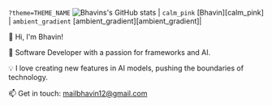 `?theme=THEME_NAME`
![Bhavins's GitHub stats](https://github-readme-stats.vercel.app/api?username=anuraghazra&theme=dark&show_icons=true)
 | `calm_pink` [Bhavin][calm_pink] | `ambient_gradient` [ambient_gradient][ambient_gradient]|

👋 Hi, I'm Bhavin!

🚀 Software Developer with a passion for frameworks and AI.

💡 I love creating new features in AI models, pushing the boundaries of technology.

📫 Get in touch: mailbhavin12@gmail.com
